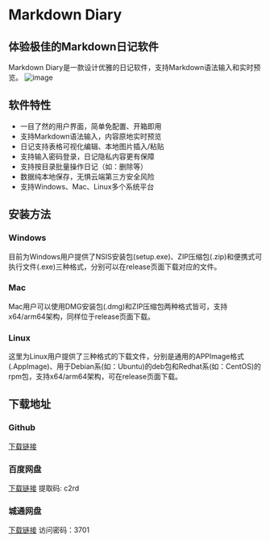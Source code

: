 # Markdown Diary

## 体验极佳的Markdown日记软件

Markdown Diary是一款设计优雅的日记软件，支持Markdown语法输入和实时预览。
![image](https://github.com/stevobm/md-diary-releases/assets/5198256/159eb128-8782-4287-83d5-ec438b2355c6)

## 软件特性

- 一目了然的用户界面，简单免配置、开箱即用
- 支持Markdown语法输入，内容原地实时预览
- 日记支持表格可视化编辑、本地图片插入/粘贴
- 支持输入密码登录，日记隐私内容更有保障
- 支持按目录批量操作日记（如：删除等）
- 数据纯本地保存，无惧云端第三方安全风险
- 支持Windows、Mac、Linux多个系统平台

## 安装方法

### Windows

目前为Windows用户提供了NSIS安装包(setup.exe)、ZIP压缩包(.zip)和便携式可执行文件(.exe)三种格式，分别可以在release页面下载对应的文件。

### Mac

Mac用户可以使用DMG安装包(.dmg)和ZIP压缩包两种格式皆可，支持x64/arm64架构，同样位于release页面下载。

### Linux

这里为Linux用户提供了三种格式的下载文件，分别是通用的APPImage格式(.AppImage)、用于Debian系(如：Ubuntu)的deb包和Redhat系(如：CentOS)的rpm包，支持x64/arm64架构，可在release页面下载。

## 下载地址

### Github
[下载链接](https://github.com/stevobm/md-diary-releases/releases/latest)

### 百度网盘

[下载链接](https://pan.baidu.com/s/1M1OeMXaWnTr8f0_oXtR08Q?pwd=c2rd) 提取码: c2rd

### 城通网盘

[下载链接](https://url43.ctfile.com/d/3173743-57977955-91e7e2?p=3701) 访问密码：3701
